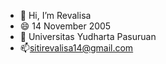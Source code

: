 - 👋 Hi, I’m Revalisa
- 😄 14 November 2005
- 🌱 Universitas Yudharta Pasuruan
- 📫sitirevalisa14@gmail.com


<!---
revalisa/revalisa is a ✨ special ✨ repository because its `README.md` (this file) appears on your GitHub profile.
You can click the Preview link to take a look at your changes.
--->
